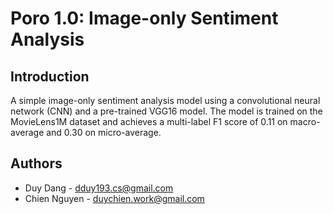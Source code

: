# Poro 1.0: Image-only Sentiment Analysis

## Introduction
A simple image-only sentiment analysis model using a convolutional neural network (CNN) and a pre-trained VGG16 model. The model is trained on the MovieLens1M dataset and achieves a multi-label F1 score of 0.11 on macro-average and 0.30 on micro-average.

## Authors
- Duy Dang - <dduy193.cs@gmail.com>
- Chien Nguyen - <duychien.work@gmail.com>